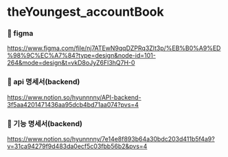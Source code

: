 # theYoungest_accountBook

### 📍 figma
https://www.figma.com/file/nj7ATEwN9qqDZPRq3Zlt3p/%EB%B0%A9%ED%98%9C%EC%A7%84?type=design&node-id=101-264&mode=design&t=vkD8oJyZ6Fl3hQ7H-0

### 📍 api 명세서(backend) 
https://www.notion.so/hyunnnny/API-backend-3f5aa4201471436aa95dcb4bd71aa074?pvs=4

### 📍 기능 명세서(backend)
https://www.notion.so/hyunnnny/7e14e8f893b64a30bdc203d411b5f4a9?v=31ca94279f9d483da0ecf5c03fbb56b2&pvs=4
